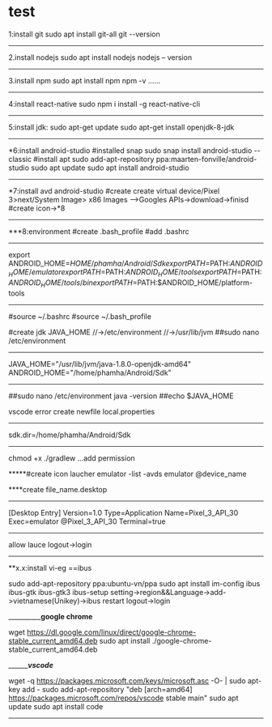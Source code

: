 # test
1:install git
sudo apt install git-all
git --version
______________________________________________
2.install nodejs
sudo apt install nodejs
nodejs – version﻿
______________________________________________
3.install npm 
sudo apt install npm
npm -v
……
______________________________________________
4:install react-native
sudo npm i  install -g react-native-cli


______________________________________________
5:install jdk:
sudo apt-get update 
sudo apt-get install openjdk-8-jdk 
______________________________________________
*6:install android-studio
#installed snap
sudo snap install android-studio --classic
#install apt
sudo add-apt-repository ppa:maarten-fonville/android-studio
sudo apt update
sudo apt install android-studio
______________________________________________
*7:install avd android-studio
#create
create virtual device/Pixel 3>next/System Image> x86 Images -->Googles APIs->download->finisd
#create icon->*8
______________________________________________
***8:environment
#create .bash_profile
#add .bashrc
______________________________________________
export ANDROID_HOME=$HOME/phamha/Android/Sdk
export PATH=$PATH:$ANDROID_HOME/emulator
export PATH=$PATH:$ANDROID_HOME/tools
export PATH=$PATH:$ANDROID_HOME/tools/bin
export PATH=$PATH:$ANDROID_HOME/platform-tools
______________________________________________
#source ~/.bashrc
#source ~/.bash_profile





#create jdk JAVA_HOME
//->/etc/environment
//->/usr/lib/jvm
##sudo nano /etc/environment
________________________________
JAVA_HOME="/usr/lib/jvm/java-1.8.0-openjdk-amd64"
ANDROID_HOME="/home/phamha/Android/Sdk"
__________________________
##sudo nano /etc/environment
java -version
##echo $JAVA_HOME

vscode error 
create newfile 
local.properties 
______________
sdk.dir=/home/phamha/Android/Sdk
________________
chmod +x ./gradlew
...add permission



*****#create icon laucher
emulator -list -avds
emulator @device_name

****create file_name.desktop
_______________________
[Desktop Entry]
Version=1.0
Type=Application
Name=Pixel_3_API_30
Exec=emulator @Pixel_3_API_30
Terminal=true
_________________
allow lauce
logout->login
_________________
**x.x:install vi-eg ==ibus

sudo add-apt-repository ppa:ubuntu-vn/ppa
sudo apt install im-config ibus ibus-gtk ibus-gtk3
ibus-setup
setting->region&&Language->add->vietnamese(Unikey)->ibus restart
logout->login



______________________google chrome____________

wget https://dl.google.com/linux/direct/google-chrome-stable_current_amd64.deb
sudo apt install ./google-chrome-stable_current_amd64.deb

_____________________vscode_______________

wget -q https://packages.microsoft.com/keys/microsoft.asc -O- | sudo apt-key add -
sudo add-apt-repository "deb [arch=amd64] https://packages.microsoft.com/repos/vscode stable main"
sudo apt update
sudo apt install code
___________




